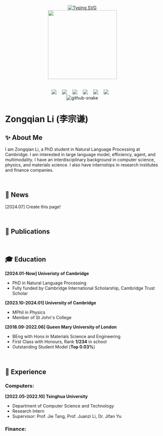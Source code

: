 <div align="center">
  
  <!-- dynamic typing effect 动态打字效果 -->
  <div>
    <a href="https://blog.sunguoqi.com/">
      <img src="https://readme-typing-svg.demolab.com?font=Fira+Code&pause=1000&center=true&random=false&width=500&lines=Welcome+to+Zongqian+(Mark)+Li's+homepage;%E6%AC%A2%E8%BF%8E%E6%9D%A5%E5%88%B0%E6%9D%8E%E5%AE%97%E8%B0%A6%E7%9A%84%E4%B8%BB%E9%A1%B5" alt="Typing SVG" />
    </a>
  </div>

  <!-- knock code pictures 敲代码的图片 -->
  <picture>
    <source media="(prefers-color-scheme: dark)" srcset="https://cdn.jsdelivr.net/gh/sun0225SUN/sun0225SUN/assets/images/coding.gif" />
    <source media="(prefers-color-scheme: light)" srcset="https://cdn.jsdelivr.net/gh/sun0225SUN/sun0225SUN/assets/images/developer.svg" height="225px" />
    <img src="https://cdn.jsdelivr.net/gh/sun0225SUN/sun0225SUN/assets/images/coding.gif" />
  </picture>

  <!-- for beauty 留个空行好看点 -->
  <div>&nbsp;</div>
  <div>&nbsp;</div>
  
  <!-- profile logo 个人资料徽标 -->
  <div>
    <a href=""><img src="https://img.shields.io/badge/-Email-blue" /></a>&emsp;
    <a href="https://github.com/ZongqianLi"><img src="https://img.shields.io/badge/-Github-blue" /></a>&emsp;
    <a href="https://huggingface.co/ZongqianLi"><img src="https://img.shields.io/badge/-Huggingface-c32136" /></a>&emsp;
    <a href="https://twitter.com/Zongqian_Li"><img src="https://img.shields.io/badge/-Twitter-07c160" /></a>&emsp;
    <a href="https://www.linkedin.com/in/zongqian-li-b0833219b/"><img src="https://img.shields.io/badge/-Linkedin-ff69b4" /></a>&emsp;
    <a href="https://www.facebook.com/profile.php?id=100090575260484"><img src="https://img.shields.io/badge/-Facebook-c32136" /></a>&emsp;
  </div>
  
  <!-- Snake Code Contribution Map 贪吃蛇代码贡献图 -->
  <picture>
    <source media="(prefers-color-scheme: dark)" srcset="https://cdn.jsdelivr.net/gh/sun0225SUN/sun0225SUN/profile-snake-contrib/github-contribution-grid-snake-dark.svg" />
    <source media="(prefers-color-scheme: light)" srcset="https://cdn.jsdelivr.net/gh/sun0225SUN/sun0225SUN/profile-snake-contrib/github-contribution-grid-snake.svg" />
    <img alt="github-snake" src="https://cdn.jsdelivr.net/gh/sun0225SUN/sun0225SUN/profile-snake-contrib/github-contribution-grid-snake-dark.svg" />
  </picture>

</div>

# Zongqian Li (李宗谦)

## ✨ About Me
I am Zongqian Li, a PhD student in Natural Language Processing at Cambridge. I am interested in large language model, efficiency, agent, and multimodality. I have an interdisciplinary background in computer science, physics, and materials science. I also have internships in research institutes and finance companies.

<div>&nbsp;</div>

## 📢 News
[2024.07] Create this page!

<div>&nbsp;</div>

## 📖 Publications

<div>&nbsp;</div>

## 🎓 Education
**[2024.01-Now] Univeristy of Cambridge**
- PhD in Natural Language Processing
- Fully funded by Cambridge International Scholarship, Cambridge Trust Scholar

**[2023.10-2024.01] University of Cambridge**
- MPhil in Physics
- Member of St John's College

**[2018.09-2022.06] Queen Mary University of London**
- BEng with Hons in Materials Science and Engineering
- First Class with Honours, Rank **1/234** in school
- Outstanding Student Model (**Top 0.03%**)

<div>&nbsp;</div>

## 🧱 Experience
### Computers: 
**[2022.05-2022.10] Tsinghua University**
- Department of Computer Science and Technology
- Research Intern
- Supervisor: Prof. Jie Tang, Prof. Juanzi Li, Dr. Jifan Yu

### Finance: 
